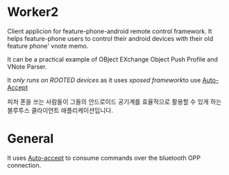 # Worker2
Client applicion for feature-phone-android remote control framework. It helps feature-phone users to control their android devices with their old feature phone' vnote memo.

It can be a practical example of OBject EXchange Object Push Profile and VNote Parser.

It *only runs on ROOTED devices* as it uses *xposed framework*to use [Auto-Accept](https://github.com/KYHSGeekCode/Auto-Accept)


피처 폰을 쓰는 사람들이 그들의 안드로이드 공기계를 효율적으로 활용할 수 있게 하는 블루투스 클라이언트 애플리케이션입니다.

# General

It uses [Auto-accept](https://github.com/KYHSGeekCode/Auto-Accept) to consume commands over the bluetooth OPP connection.
